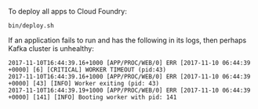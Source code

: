 

To deploy all apps to Cloud Foundry:

```
bin/deploy.sh
```

If an application fails to run and has the following in its logs, then perhaps Kafka cluster is unhealthy:

```
2017-11-10T16:44:39.16+1000 [APP/PROC/WEB/0] ERR [2017-11-10 06:44:39 +0000] [6] [CRITICAL] WORKER TIMEOUT (pid:43)
2017-11-10T16:44:39.16+1000 [APP/PROC/WEB/0] ERR [2017-11-10 06:44:39 +0000] [43] [INFO] Worker exiting (pid: 43)
2017-11-10T16:44:39.19+1000 [APP/PROC/WEB/0] ERR [2017-11-10 06:44:39 +0000] [141] [INFO] Booting worker with pid: 141
```
